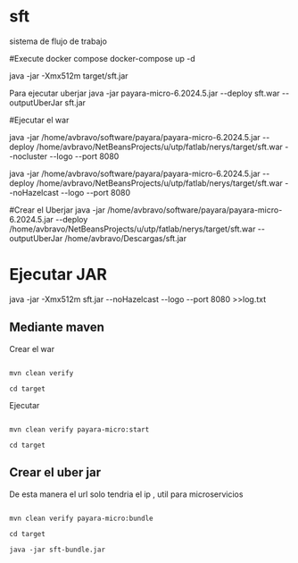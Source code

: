 

# sft
sistema de flujo de trabajo


#Execute docker compose
docker-compose up -d

java -jar -Xmx512m target/sft.jar 



Para ejecutar uberjar
java -jar payara-micro-6.2024.5.jar --deploy sft.war --outputUberJar sft.jar


#Ejecutar el war


java -jar /home/avbravo/software/payara/payara-micro-6.2024.5.jar  --deploy /home/avbravo/NetBeansProjects/u/utp/fatlab/nerys/target/sft.war --nocluster --logo --port 8080

java -jar /home/avbravo/software/payara/payara-micro-6.2024.5.jar  --deploy  /home/avbravo/NetBeansProjects/u/utp/fatlab/nerys/target/sft.war --noHazelcast --logo --port 8080


#Crear  el Uberjar
java -jar   /home/avbravo/software/payara/payara-micro-6.2024.5.jar --deploy /home/avbravo/NetBeansProjects/u/utp/fatlab/nerys/target/sft.war --outputUberJar /home/avbravo/Descargas/sft.jar 



# Ejecutar JAR

 java -jar -Xmx512m sft.jar --noHazelcast --logo --port 8080 >>log.txt


## Mediante maven

Crear el war
```shell

mvn clean verify

cd target

````


Ejecutar 

```shell

mvn clean verify payara-micro:start

cd target

````

## Crear el uber jar

De esta manera el url solo tendria el ip , util para microservicios

```shell

mvn clean verify payara-micro:bundle

cd target

java -jar sft-bundle.jar
````